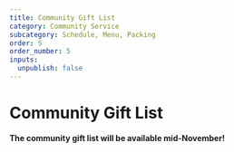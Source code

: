 ```yaml
---
title: Community Gift List
category: Community Service
subcategory: Schedule, Menu, Packing
order: 5
order_number: 5
inputs:
  unpublish: false
---
```

# Community Gift List

**The community gift list will be available mid-November!**